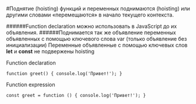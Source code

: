 #Поднятие (hoisting) функций и переменных
поднимаются (hoisting) или другими словами «перемещаются» в начало текущего контекста.


######Function declaration можно использовать в JavaScript до их объявления.
######Поднимается так же объявление переменных объявленных с помощью ключевого слова var (только объявление без инициализации)
Переменные объявленные с помощью ключевых слов **let** и **const** не подвержены hoisting 
 
Function declaration

`function greet() {
  console.log('Привет!');
}` 

Function expression

`const greet = function () {
  console.log('Привет!');
}
` 
